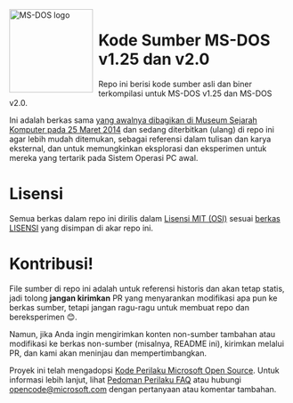 <img width="150" height="150" align="left" style="float: left; margin: 0 10px 0 0;" alt="MS-DOS logo" src="https://github.com/Microsoft/MS-DOS/blob/master/msdos-logo.png">   

# Kode Sumber MS-DOS v1.25 dan v2.0
Repo ini berisi kode sumber asli dan biner terkompilasi untuk MS-DOS v1.25 dan MS-DOS v2.0.

Ini adalah berkas sama [yang awalnya dibagikan di Museum Sejarah Komputer pada 25 Maret 2014]( http://www.computerhistory.org/atchm/microsoft-ms-dos-early-source-code/) dan sedang diterbitkan (ulang) di repo ini agar lebih mudah ditemukan, sebagai referensi dalam tulisan dan karya eksternal, dan untuk memungkinkan eksplorasi dan eksperimen untuk mereka yang tertarik pada Sistem Operasi PC awal.

# Lisensi
Semua berkas dalam repo ini dirilis dalam [Lisensi MIT (OSI)](https://en.wikipedia.org/wiki/MIT_License) sesuai [berkas LISENSI](https://github.com/Microsoft/MS-DOS/blob/master/LICENSE.md) yang disimpan di akar repo ini.

# Kontribusi!
File sumber di repo ini adalah untuk referensi historis dan akan tetap statis, jadi tolong **jangan kirimkan** PR yang menyarankan modifikasi apa pun ke berkas sumber, tetapi jangan ragu-ragu untuk membuat repo dan bereksperimen 😊.

Namun, jika Anda ingin mengirimkan konten non-sumber tambahan atau modifikasi ke berkas non-sumber (misalnya, README ini), kirimkan melalui PR, dan kami akan meninjau dan mempertimbangkan.

Proyek ini telah mengadopsi [Kode Perilaku Microsoft Open Source](https://opensource.microsoft.com/codeofconduct/). Untuk informasi lebih lanjut, lihat [Pedoman Perilaku FAQ](https://opensource.microsoft.com/codeofconduct/faq/) atau hubungi [opencode@microsoft.com](mailto:opencode@microsoft.com) dengan pertanyaan atau komentar tambahan.
